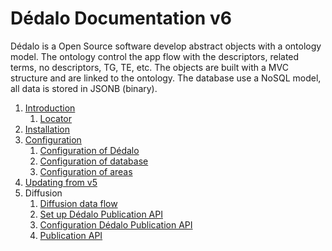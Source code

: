 # Dédalo Documentation v6

Dédalo is a Open Source software develop abstract objects with a ontology model. The ontology control the app flow with the descriptors, related terms, no descriptors, TG, TE, etc. The objects are built with a MVC structure and are linked to the ontology. The database use a NoSQL model, all data is stored in JSONB (binary).

1. [Introduction](./core/introduction.md)
   1. [Locator](./core/locator.md)
2. [Installation](./install/install.md#installation)
3. [Configuration](./config/configuration.md)
   1. [Configuration of Dédalo](./config/config.md)
   2. [Configuration of database](./config/config_db.md)
   3. [Configuration of areas](./config/config_areas.md)
4. [Updating from v5](./update/update_from_v5.md#update-v5-to-v6)
5. Diffusion
   1. [Diffusion data flow](./diffusion/diffusion_data_flow.md)
   2. [Set up Dédalo Publication API](./diffusion/publication_api/public_api_configuration.md)
   3. [Configuration Dédalo Publication API](./diffusion/publication_api/server_config_api.md)
   4. [Publication API](./diffusion/publication_api/publication_api.md)
